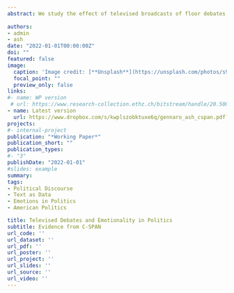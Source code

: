 ```yaml
---
abstract: We study the effect of televised broadcasts of floor debates on the rhetorical choices of U.S. Congress Members, focusing on a measure of emotionality constructed using computational linguistics methods. First, we show in a differences-in-differences analysis that the introduction of C-SPAN broadcasts in 1979 increased emotionality in the House relative to the Senate, which did not introduce televised floor debates until later. Second, we use exogenous variation in C-SPAN channel positioning as an instrument for C-SPAN viewership by Congressional district, and show that House Members from districts with higher C-SPAN viewership speak with more emotionality in floor debates. Contra accountability models of transparency, however, C-SPAN has no effect on measures of legislative effort on behalf of constituents. We then compare the effects of direct transparency via C-SPAN to that of mediated transparency via local news coverage of Congress. News coverage has the opposite effect of C-SPAN, increasing legislative effort but with no effect on emotional rhetoric. These results highlight the importance of audience and mediation in the political impacts of higher transparency.
 
authors:
- admin
- ash
date: "2022-01-01T00:00:00Z"
doi: ""
featured: false
image:
  caption: 'Image credit: [**Unsplash**](https://unsplash.com/photos/s9CC2SKySJM)'
  focal_point: ""
  preview_only: false
links:
#- name: WP version
 # url: https://www.research-collection.ethz.ch/bitstream/handle/20.500.11850/468192/1/CLE_WP_2021_02.pdf
- name: Latest version
  url: https://www.dropbox.com/s/kwplszobktuxe6q/gennaro_ash_cspan.pdf?dl=0
projects:
#- internal-project
publication: "*Working Paper*"
publication_short: ""
publication_types:
#- "3"
publishDate: "2022-01-01"
#slides: example
summary: 
tags: 
- Political Discourse
- Text as Data
- Emotions in Politics
- American Politics

title: Televised Debates and Emotionality in Politics
subtitle: Evidence from C-SPAN
url_code: ''
url_dataset: ''
url_pdf: ''
url_poster: ''
url_project: ''
url_slides: ''
url_source: ''
url_video: ''
---
```


